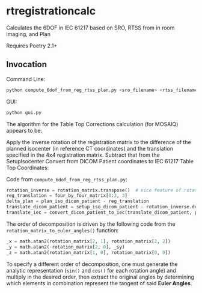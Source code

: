 # rtregistrationcalc
Calculates the 6DOF in IEC 61217 based on SRO, RTSS from in room imaging, and Plan

Requires Poetry 2.1+

## Invocation

Command Line:
```bash
python compute_6dof_from_reg_rtss_plan.py <sro_filename> <rtss_filename> <rtionplan_filename>
```

GUI:
```bash
python gui.py
```

The algorithm for the Table Top Corrections calculation (for MOSAIQ) appears to be:

Apply the inverse rotation of the registration matrix to the difference of
the planned isocenter (in reference CT coordinates) and the translation specified in the 4x4 registration matrix.
Subtract that from the SetupIsocenter
Convert from DICOM Patient coordinates to IEC 61217 Table Top Coordinates:

Code from `compute_6dof_from_reg_rtss_plan.py`:
```python
rotation_inverse = rotation_matrix.transpose()  # nice feature of rotation matrices
reg_translation = four_by_four_matrix[0:3, 3]
delta_plan = plan_iso_dicom_patient - reg_translation
translate_dicom_patient = setup_iso_dicom_patient - rotation_inverse.dot(delta_plan)
translate_iec = convert_dicom_patient_to_iec(translate_dicom_patient, patient_position)
```

The order of decomposition is driven by the following code from the `rotation_matrix_to_euler_angles()` function:
```python
_x = math.atan2(rotation_matrix[2, 1], rotation_matrix[2, 2])
_y = math.atan2(-rotation_matrix[2, 0], _sy)
_z = math.atan2(rotation_matrix[1, 0], rotation_matrix[0, 0])
```

To specify a different order of decomposition, one must generate the analytic representation (`sin()` and `cos()` for each rotation angle) and multiply in the desired order, then extract the original angles by determining which elements in combination represent the tangent of said **Euler Angles**.
